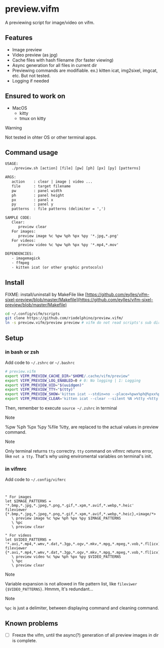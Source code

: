 # preview.vifm

A previewing script for image/video on vifm.


## Features

   - Image preview
   - Video preview (as jpg)
   - Cache files with hash filename (for faster viewing)
   - Async generation for all files in current dir
   - Previewing commands are modifiable. ex.) kitten icat, img2sixel, imgcat, etc. But not tested.
   - Logging if needed

## Ensured to work on

   - MacOS
      - kitty
      - tmux on kitty
   
   > [!Warning]
   > Not tested in ohter OS or other terminal apps.



## Command usage

```txt
USAGE:
   ./preview.sh [action] [file] [pw] [ph] [px] [py] [patterns]

ARGS:
   action    : clear | image | video ...
   file      : target filename
   pw        : panel width
   ph        : panel height
   px        : panel x
   py        : panel y
   patterns  : file patterns (delimiter = ',')

SAMPLE CODE:
   Clear:
      preview clear
   For images:
      preview image %c %pw %ph %px %py '*.jpg,*.png'
   For videos:
      preview video %c %pw %ph %px %py '*.mp4,*.mov'

DEPENDENCIES:
   - imagemagick
   - ffmpeg
   - kitten icat (or other graphic protocols)
```

## Install

FIXME: install/uninstall by MakeFile like
[https://github.com/eylles/vifm-sixel-preview/blob/master/Makefile](https://github.com/eylles/vifm-sixel-preview/blob/master/Makefile)

```bash
cd ~/.config/vifm/scripts
git clone https://github.com/riodelphino/preview.vifm/
ln -s preview.vifm/preview preview # vifm do not read scripts's sub dir somewhy, so link it.
```

## Setup


### in bash or zsh

Add code to `~/.zshrc` or `~/.bashrc`
```bash
# preview.vifm
export VIFM_PREVIEW_CACHE_DIR="$HOME/.cache/vifm/preview"
export VIFM_PREVIEW_LOG_ENABLED=0 # 0: No logging | 1: Logging
export VIFM_PREVIEW_UID="$(uuidgen)"
export VIFM_PREVIEW_TTY="$(tty)"
export VIFM_PREVIEW_SHOW='kitten icat --stdin=no --place=%pwx%ph@%pxx%py --scale-up --transfer-mode=file "%file" >%tty <%tty'
export VIFM_PREVIEW_CLEAR='kitten icat --clear --silent %N >%tty <%tty &'
```
Then, remember to execute `source ~/.zshrc` in terminal

> [!Note]
> %pw %ph %px %py %file %tty, are replaced to the actual values in preview command.

> [!Note]
> Only terminal returns `tty` correctry. `tty` command on vifmrc returns error, like `not a tty`. That's why using enviromental variables on terminal's init.


### in vifmrc

Add code to `~/.config/vifmrc`

```vim


" For images
let $IMAGE_PATTERNS = '*.bmp,*.jpg,*.jpeg,*.png,*.gif,*.xpm,*.avif,*.webp,*.heic'
fileviewer {*.bmp,*.jpg,*.jpeg,*.png,*.gif,*.xpm,*.avif,*.webp,*.heic},<image/*>
   \ preview image %c %pw %ph %px %py $IMAGE_PATTERNS
   \ %pc
   \ preview clear

" For videos
let $VIDEO_PATTERNS = '*.avi,*.mp4,*.wmv,*.dat,*.3gp,*.ogv,*.mkv,*.mpg,*.mpeg,*.vob,*.fl[icv],*.m2v,*.mov,*.webm,*.ts,*.mts,*.m4v,*.r[am],*.qt,*.divx,*.as[fx]'
fileviewer {*.avi,*.mp4,*.wmv,*.dat,*.3gp,*.ogv,*.mkv,*.mpg,*.mpeg,*.vob,*.fl[icv],*.m2v,*.mov,*.webm,*.ts,*.mts,*.m4v,*.r[am],*.qt,*.divx,*.as[f},
   \ preview video %c %pw %ph %px %py $VIDEO_PATTERNS
   \ %pc
   \ preview clear
```

> [!Note]
> Variable expansion is not allowed in file pattern list, like `fileviwer {$VIDEO_PATTERNS}`. Hmmm, It's redundant...

> [!Note]
> `%pc` is just a delimiter, between displaying command and cleaning command.


## Known problems

- [ ] Freeze the vifm, until the async(?) generation of all preview images in dir is complete.


